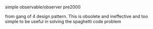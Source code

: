 simple observable/observer 
pre2000 

from gang of 4 design pattern. This is obsolete and ineffective and too simple to be useful in solving the spaghetti code problem


